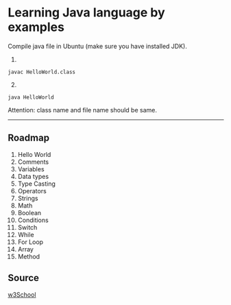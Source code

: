 # Learning Java language by examples

Compile java file in Ubuntu (make sure you have installed JDK).

1.

```
javac HelloWorld.class
```
2.
```
java HelloWorld
```

Attention: class name and file name should be same.

---

## Roadmap
1. Hello World
2. Comments
3. Variables
4. Data types
5. Type Casting
6. Operators
7. Strings
8. Math
9. Boolean
10. Conditions
11. Switch
12. While
13. For Loop
14. Array
15. Method


## Source
[w3School](https://www.w3schools.com/java/)